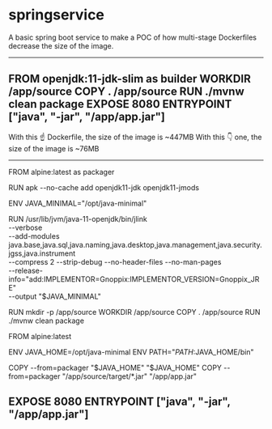# springservice
A basic spring boot service to make a POC of how multi-stage Dockerfiles decrease the size of the image.

--------------------------------------------
FROM openjdk:11-jdk-slim as builder
WORKDIR /app/source
COPY . /app/source
RUN ./mvnw clean package
EXPOSE 8080
ENTRYPOINT ["java", "-jar", "/app/app.jar"]
--------------------------------------------

With this ☝️ Dockerfile, the size of the image is ~447MB
With this 👇 one, the size of the image is ~76MB

------------------------------------------------------------------------------------------------------------------------------------
FROM alpine:latest as packager

RUN apk --no-cache add openjdk11-jdk openjdk11-jmods

ENV JAVA_MINIMAL="/opt/java-minimal"

RUN /usr/lib/jvm/java-11-openjdk/bin/jlink \
    --verbose \
    --add-modules \
        java.base,java.sql,java.naming,java.desktop,java.management,java.security.jgss,java.instrument \
    --compress 2 --strip-debug --no-header-files --no-man-pages \
    --release-info="add:IMPLEMENTOR=Gnoppix:IMPLEMENTOR_VERSION=Gnoppix_JRE" \
    --output "$JAVA_MINIMAL"

RUN mkdir -p /app/source
WORKDIR /app/source
COPY . /app/source
RUN ./mvnw clean package

FROM alpine:latest

ENV JAVA_HOME=/opt/java-minimal
ENV PATH="$PATH:$JAVA_HOME/bin"

COPY --from=packager "$JAVA_HOME" "$JAVA_HOME"
COPY --from=packager "/app/source/target/*.jar" "/app/app.jar"

EXPOSE 8080
ENTRYPOINT ["java", "-jar", "/app/app.jar"]
------------------------------------------------------------------------------------------------------------------------------------
